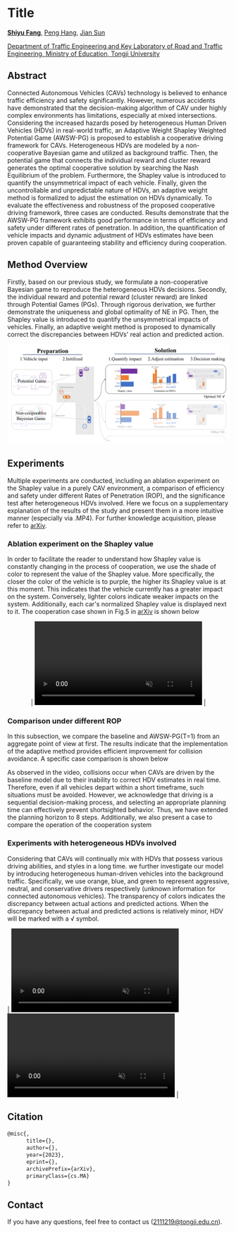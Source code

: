 # Title

**[Shiyu Fang](https://tops.tongji.edu.cn/info/1033/1190.htm)**, [Peng Hang](https://tops.tongji.edu.cn/info/1031/1383.htm), [Jian Sun](https://tops.tongji.edu.cn/info/1031/1187.htm)  

[Department of Traffic Engineering and Key Laboratory of Road and Traffic Engineering, Ministry of Education, Tongji University](https://tops.tongji.edu.cn/)  

## Abstract

Connected Autonomous Vehicles (CAVs) technology is believed to enhance traffic efficiency and safety significantly. However, numerous accidents have demonstrated that the decision-making algorithm of CAV under highly complex environments has limitations, especially at mixed intersections. Considering the increased hazards posed by heterogeneous Human Driven Vehicles (HDVs) in real-world traffic, an Adaptive Weight Shapley Weighted Potential Game (AWSW-PG) is proposed to establish a cooperative driving framework for CAVs. Heterogeneous HDVs are modeled by a non-cooperative Bayesian game and utilized as background traffic. Then, the potential game that connects the individual reward and cluster reward generates the optimal cooperative solution by searching the Nash Equilibrium of the problem. Furthermore, the Shapley value is introduced to quantify the unsymmetrical impact of each vehicle. Finally, given the uncontrollable and unpredictable nature of HDVs, an adaptive weight method is formalized to adjust the estimation on HDVs dynamically. To evaluate the effectiveness and robustness of the proposed cooperative driving framework, three cases are conducted. Results demonstrate that the AWSW-PG framework exhibits good performance in terms of efficiency and safety under different rates of penetration. In addition, the quantification of vehicle impacts and dynamic adjustment of HDVs estimates have been proven capable of guaranteeing stability and efficiency during cooperation.

## Method Overview

Firstly, based on our previous study, we formulate a non-cooperative Bayesian game to reproduce the heterogeneous HDVs decisions. Secondly, the individual reward and potential reward (cluster reward) are linked through Potential Games (PGs). Through rigorous derivation, we further demonstrate the uniqueness and global optimality of NE in PG. Then, the Shapley value is introduced to quantify the unsymmetrical impacts of vehicles. Finally, an adaptive weight method is proposed to dynamically correct the discrepancies between HDVs' real action and predicted action.  

![framework](./src/framework.png)

## Experiments
Multiple experiments are conducted, including an ablation experiment on the Shapley value in a purely CAV environment, a comparison of efficiency and safety under different Rates of Penetration (ROP), and the significance test after heterogeneous HDVs involved. Here we focus on a supplementary explanation of the results of the study and present them in a more intuitive manner (especially via .MP4). For further knowledge acquisition, please refer to [arXiv]().


### Ablation experiment on the Shapley value
In order to facilitate the reader to understand how Shapley value is constantly changing in the process of cooperation, we use the shade of color to represent the value of the Shapley value. More specifically, the closer the color of the vehicle is to purple, the higher its Shapley value is at this moment. This indicates that the vehicle currently has a greater impact on the system. Conversely, lighter colors indicate weaker impacts on the system. Additionally, each car's normalized Shapley value is displayed next to it. The cooperation case shown in Fig.5 in [arXiv]() is shown below  

<div align=center>
| <video muted controls width=380> <source src="./src/ablation-case.mp4"  type="video/mp4"> </video> |
</div>



### Comparison under different ROP
In this subsection, we compare the baseline and AWSW-PG(T=1) from an aggregate point of view at first. The results indicate that the implementation of the adaptive method provides efficient improvement for collision avoidance. A specific case comparison is shown below  


As observed in the video, collisions occur when CAVs are driven by the baseline model due to their inability to correct HDV estimates in real time. Therefore, even if all vehicles depart within a short timeframe, such situations must be avoided. However, we acknowledge that driving is a sequential decision-making process, and selecting an appropriate planning time can effectively prevent shortsighted behavior. Thus, we have extended the planning horizon to 8 steps. Additionally, we also present a case to compare the operation of the cooperation system  



### Experiments with heterogeneous HDVs involved
Considering that CAVs will continually mix with HDVs that possess various driving abilities, and styles in a long time. we further investigate our model by introducing heterogeneous human-driven vehicles into the background traffic. Specifically, we use orange, blue, and green to represent aggressive, neutral, and conservative drivers respectively (unknown information for connected autonomous vehicles). The transparency of colors indicates the discrepancy between actual actions and predicted actions. When the discrepancy between actual and predicted actions is relatively minor, HDV will be marked with a √ symbol.


| <video muted controls width=380> <source src="./src/h-hdvs-case1.mp4"  type="video/mp4"> </video> <video muted controls width=380> <source src="./src/h-hdvs-case2.mp4"  type="video/mp4"> </video> |


## Citation
```
@misc{,
      title={}, 
      author={},
      year={2023},
      eprint={},
      archivePrefix={arXiv},
      primaryClass={cs.MA}
}
```

## Contact

If you have any questions, feel free to contact us (2111219@tongji.edu.cn).

